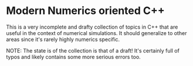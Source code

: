 # Modern Numerics oriented C++
This is a very incomplete and drafty collection of topics in C++ that are
useful in the context of numerical simulations. It should generalize to other
areas since it's rarely highly numerics specific.

NOTE: The state is of the collection is that of a draft! It's certainly full of
typos and likely contains some more serious errors too.
